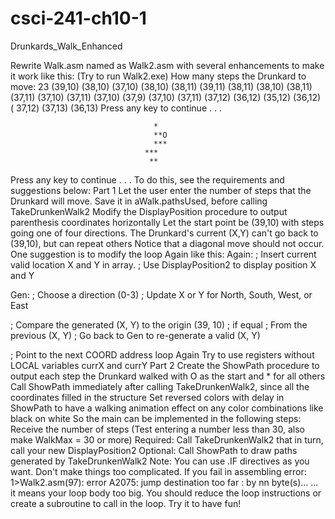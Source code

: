 # csci-241-ch10-1
Drunkards_Walk_Enhanced

Rewrite Walk.asm named as Walk2.asm with several enhancements to make it work like this: (Try to run Walk2.exe)
How many steps the Drunkard to move: 23
(39,10) (38,10) (37,10) (38,10) (38,11) (39,11) (38,11) (38,10) (38,11) (37,11)
(37,10) (37,11) (37,10) (37,9) (37,10) (37,11) (37,12) (36,12) (35,12) (36,12) (
37,12) (37,13) (36,13)
Press any key to continue . . .

                                    *
                                    **O
                                    ***
                                  ***
                                   **

Press any key to continue . . .
To do this, see the requirements and suggestions below:
Part 1
Let the user enter the number of steps that the Drunkard will move. Save it in aWalk.pathsUsed, before calling TakeDrunkenWalk2
Modify the DisplayPosition procedure to output parenthesis coordinates horizontally
Let the start point be (39,10) with steps going one of four directions. The Drunkard's current (X,Y) can't go back to (39,10), but can repeat others
Notice that a diagonal move should not occur. One suggestion is to modify the loop Again like this:
Again:
   ; Insert current valid location X and Y in array.
   ; Use DisplayPosition2 to display position X and Y

 Gen:
   ; Choose a direction (0-3)
   ; Update X or Y for North, South, West, or East

   ; Compare the generated (X, Y) to the origin (39, 10)
   ; if equal
		; From the previous (X, Y)
		; Go back to Gen to re-generate a valid (X, Y)

   ; Point to the next COORD address
loop    Again
Try to use registers without LOCAL variables currX and currY
Part 2
Create the ShowPath procedure to output each step the Drunkard walked with O as the start and * for all others
Call ShowPath immediately after calling TakeDrunkenWalk2, since all the coordinates filled in the structure
Set reversed colors with delay in ShowPath to have a walking animation effect on any color combinations like black on white
So the main can be implemented in the following steps:
Receive the number of steps (Test entering a number less than 30, also make WalkMax = 30 or more)
Required: Call TakeDrunkenWalk2 that in turn, call your new DisplayPosition2
Optional: Call ShowPath to draw paths generated by TakeDrunkenWalk2
Note: You can use .IF directives as you want. Don't make things too complicated. If you fail in assembling error:
1>Walk2.asm(97): error A2075: jump destination too far : by nn byte(s)... ...
it means your loop body too big. You should reduce the loop instructions or create a subroutine to call in the loop. Try it to have fun!
